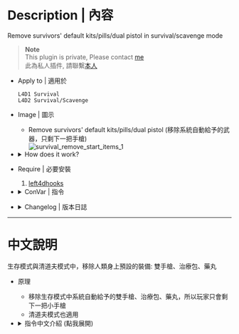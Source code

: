 # Description | 內容
Remove survivors' default kits/pills/dual pistol in survival/scavenge mode

> __Note__ <br/>
This plugin is private, Please contact [me](https://github.com/fbef0102/Game-Private_Plugin#私人插件列表-private-plugins-list)<br/>
此為私人插件, 請聯繫[本人](https://github.com/fbef0102/Game-Private_Plugin#私人插件列表-private-plugins-list)

* Apply to | 適用於
	```
	L4D1 Survival
	L4D2 Survival/Scavenge
	```

* Image | 圖示
	* Remove survivors' default kits/pills/dual pistol (移除系統自動給予的武器，只剩下一把手槍)
	<br/>![survival_remove_start_items_1](image/survival_remove_start_items_1.jpg)

* <details><summary>How does it work?</summary>

	* In Survival/Scavenge mode, prevent the game distributing kits and pills to survivors.
</details>

* Require | 必要安裝
	1. [left4dhooks](https://forums.alliedmods.net/showthread.php?t=321696)

* <details><summary>ConVar | 指令</summary>

	* cfg/sourcemod/survival_remove_start_items.cfg
		```php
		// 0=Plugin off, 1=Plugin on.
		survival_remove_start_items_enable "1"
		```
</details>

* <details><summary>Changelog | 版本日誌</summary>

	* v1.0 (2023-12-14)
		* Initial Release
</details>

- - - -
# 中文說明
生存模式與清道夫模式中，移除人類身上預設的裝備: 雙手槍、治療包、藥丸

* 原理
	* 移除生存模式中系統自動給予的雙手槍、治療包、藥丸，所以玩家只會剩下一把小手槍
	* 清道夫模式也適用

* <details><summary>指令中文介紹 (點我展開)</summary>

	* cfg/sourcemod/survival_remove_start_items.cfg
		```php
		// 0=關閉插件, 1=啟動插件
		survival_remove_start_items_enable "1"
		```
</details>
